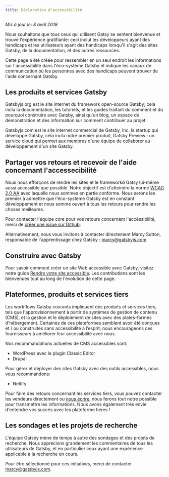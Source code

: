 ```yaml
---
title: Déclaration d'accessibilité
---
```


_Mis à jour le: 8 avril 2019_

Nous souhaitons que tous ceux qui utilisent Gatsy se sentent bienvenue et trouve l'expérience gratifiante: ceci inclut les développeurs ayant des handicaps et les utilisateurs ayant des handicaps lorsqu'il s'agit des sites Gatsby, de la documentation, et des autres ressources.

Cette page a été créée pour ressembler en un seul endroit les informations sur l'accessibilité dans l'éco-système Gatsby et indique les canaux de communication où les personnes avec des handicaps peuvent trouver de l'aide concernant Gatsby.

## Les produits et services Gatsby

Gatsbyjs.org est le site internet du framework open-source Gatsby; cela inclu la documentation, les tutoriels, et les guides traitant du comment et du pourquoi construire avec Gatsby, ainsi qu'un blog, un espace de demonstration et des information sur comment contribuer au projet.

Gatsbyjs.com est le site internet commercial de Gatsby, Inc. la startup qui développe Gatsby, cela inclu notre premier produit, Gatsby Preview : un service cloud qui permet aux membres d'une équipe de collaborer au développement d'un site Gatsby.

## Partager vos retours et recevoir de l'aide concernant l'accessecibilité

Nous nous efforçons de rendre les sites et le frameworkd Gatsy lui-même aussi accessible que possible. Notre objectif est d'atteindre la norme [WCAG 2.0 AA](https://www.w3.org/TR/WCAG20/) avec laquelle nous sommes en partie conforme. Nous serons les premier à admettre que l'éco-système Gatsby est en constant développement et nous somme ouvert à tous les retours pour rendre les choses meilleures.

Pour contacter l'équipe core pour vos retours concernant l'accéssibilité, merci de [créer une issue sur Github](https://github.com/gatsbyjs/gatsby/issues/new/choose).

Alternativement, nous vous invitons à contacter directement Marcy Sutton, responsable de l'apprentissage chez Gatsby : [marcy@gatsbyjs.com](mailto:marcy@gatsbyjs.com)

## Construire avec Gatsby

Pour savoir comment créer un site Web accessible avec Gatsby, visitez notre guide [Rendre votre site accessible](/docs/making-your-site-accessible/). Les contributions sont les bienvenues tout au long de l'évolution de cette page.

## Plateformes, produits et services tiers

Les workflows Gatsby courants impliquent des produits et services tiers, tels que l'approvisionnement à partir de systèmes de gestion de contenu (CMS), et la gestion et le déploiement de sites avec des plates-formes d'hébergement. Certaines de ces plateformes semblent avoir été conçues et / ou construites sans accessibilité à l’esprit; nous encourageons ces fournisseurs à améliorer leur accessibilité avec nous.

Nos recommandations actuelles de CMS accessibles sont:

- WordPress avec le plugin Classic Editor
- Drupal

Pour gérer et déployer des sites Gatsby avec des outils accessibles, nous vous recommandons:

- Netlify

Pour faire des retours concernant les services tiers, vous pouvez contacter les vendeurs directement ou [nous écrire](mailto:marcy@gatsbyjs.com), nous ferons tout notre possible pour transmettre les informations. Nous avons également très envie d'entendre vos succés avec les plateforme tieres !

## Les sondages et les projets de recherche

L'équipe Gatsby mène de temps à autre des sondages et des projets de recherche. Nous apprécions grandement les commentaires de tous les utilisateurs de Gatsby, et en particulier ceux ayant une expérience applicable à la recherche en cours.

Pour être sélectionné pour ces initiatives, merci de contacter [marcy@gatsbyjs.com](mailto:marcy@gatsbyjs.com).
